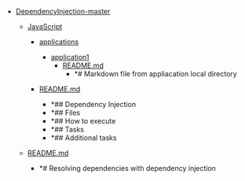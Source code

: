 - <a href = "F:\Node_projects\Node_Way\Education\TSH_video\Timur_Video_Node.js\part_7\DependencyInjection-master\cat.DependencyInjection-master\dir.DependencyInjection-master.md">DependencyInjection-master</a>
    - <a href = "F:\Node_projects\Node_Way\Education\TSH_video\Timur_Video_Node.js\part_7\DependencyInjection-master\JavaScript\cat.JavaScript\dir.JavaScript.md">JavaScript</a>
        - <a href = "F:\Node_projects\Node_Way\Education\TSH_video\Timur_Video_Node.js\part_7\DependencyInjection-master\JavaScript\applications\cat.applications\dir.applications.md">applications</a>
            - <a href = "F:\Node_projects\Node_Way\Education\TSH_video\Timur_Video_Node.js\part_7\DependencyInjection-master\JavaScript\applications\application1\cat.application1\dir.application1.md">application1</a>
                - <a href = "F:\Node_projects\Node_Way\Education\TSH_video\Timur_Video_Node.js\part_7\DependencyInjection-master\JavaScript\applications\application1\README.md">README.md</a>
                    - *# Markdown file from appliacation local directory
            
        
        - <a href = "F:\Node_projects\Node_Way\Education\TSH_video\Timur_Video_Node.js\part_7\DependencyInjection-master\JavaScript\README.md">README.md</a>
            - *## Dependency Injection
            - *## Files
            - *## How to execute
            - *## Tasks
            - *## Additional tasks
    
    - <a href = "F:\Node_projects\Node_Way\Education\TSH_video\Timur_Video_Node.js\part_7\DependencyInjection-master\README.md">README.md</a>
        - *# Resolving dependencies with dependency injection
